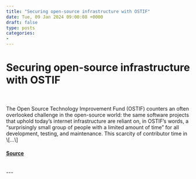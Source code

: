 ```yaml
---
title: "Securing open-source infrastructure with OSTIF"
date: Tue, 09 Jan 2024 09:00:08 +0000
draft: false
type: posts
categories: 
- 
---
```

# Securing open-source infrastructure with OSTIF

<br/>

<br/>
The Open Source Technology Improvement Fund (OSTIF) counters an often overlooked challenge in the open-source world: the same software projects that uphold today’s internet infrastructure are reliant on, in OSTIF’s words, a “surprisingly small group of people with a limited amount of time” for all development, testing, and maintenance. This scarcity of contributor time in \[…\]

#### [Source](https://blog.trailofbits.com/2024/01/09/securing-open-source-infrastructure-with-ostif/)

<br/>
---
